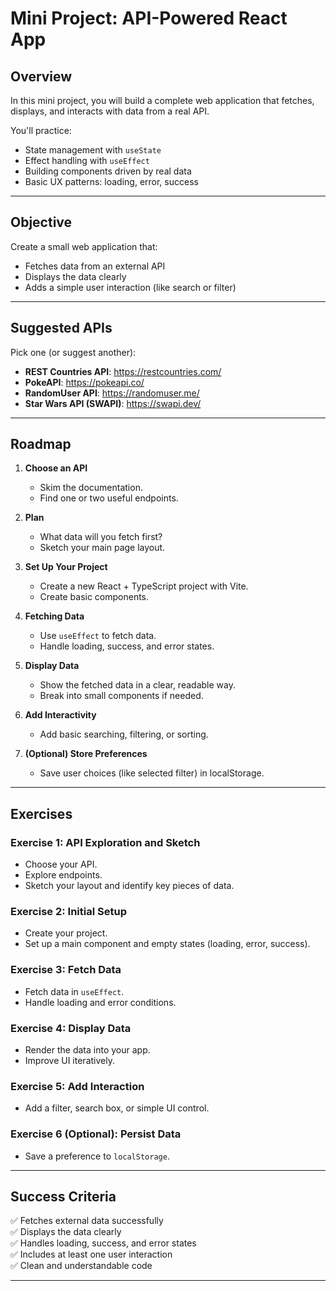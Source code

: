 # Mini Project: API-Powered React App

## Overview

In this mini project, you will build a complete web application that fetches, displays, and interacts with data from a real API.

You'll practice:
- State management with `useState`
- Effect handling with `useEffect`
- Building components driven by real data
- Basic UX patterns: loading, error, success

---

## Objective

Create a small web application that:
- Fetches data from an external API
- Displays the data clearly
- Adds a simple user interaction (like search or filter)

---

## Suggested APIs

Pick one (or suggest another):
- **REST Countries API**: https://restcountries.com/
- **PokeAPI**: https://pokeapi.co/
- **RandomUser API**: https://randomuser.me/
- **Star Wars API (SWAPI)**: https://swapi.dev/

---

## Roadmap

1. **Choose an API**
   - Skim the documentation.
   - Find one or two useful endpoints.

2. **Plan**
   - What data will you fetch first?
   - Sketch your main page layout.

3. **Set Up Your Project**
   - Create a new React + TypeScript project with Vite.
   - Create basic components.

4. **Fetching Data**
   - Use `useEffect` to fetch data.
   - Handle loading, success, and error states.

5. **Display Data**
   - Show the fetched data in a clear, readable way.
   - Break into small components if needed.

6. **Add Interactivity**
   - Add basic searching, filtering, or sorting.

7. **(Optional) Store Preferences**
   - Save user choices (like selected filter) in localStorage.

---

## Exercises

### Exercise 1: API Exploration and Sketch
- Choose your API.
- Explore endpoints.
- Sketch your layout and identify key pieces of data.

### Exercise 2: Initial Setup
- Create your project.
- Set up a main component and empty states (loading, error, success).

### Exercise 3: Fetch Data
- Fetch data in `useEffect`.
- Handle loading and error conditions.

### Exercise 4: Display Data
- Render the data into your app.
- Improve UI iteratively.

### Exercise 5: Add Interaction
- Add a filter, search box, or simple UI control.

### Exercise 6 (Optional): Persist Data
- Save a preference to `localStorage`.

---

## Success Criteria

✅ Fetches external data successfully  
✅ Displays the data clearly  
✅ Handles loading, success, and error states  
✅ Includes at least one user interaction  
✅ Clean and understandable code

---
